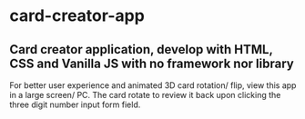 # card-creator-app
## Card creator application, develop with HTML, CSS and Vanilla JS with no framework nor library

For better user experience and animated 3D card rotation/ flip, view this app in a large screen/ PC.
The card rotate to review it back upon clicking the three digit number input form field.
